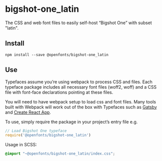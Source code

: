 
# bigshot-one_latin

The CSS and web font files to easily self-host “Bigshot One” with subset "latin".

## Install

`npm install --save @openfonts/bigshot-one_latin`

## Use

Typefaces assume you’re using webpack to process CSS and files. Each typeface
package includes all necessary font files (woff2, woff) and a CSS file with
font-face declarations pointing at these files.

You will need to have webpack setup to load css and font files. Many tools built
with Webpack will work out of the box with Typefaces such as [Gatsby](https://github.com/gatsbyjs/gatsby)
and [Create React App](https://github.com/facebookincubator/create-react-app).

To use, simply require the package in your project’s entry file e.g.

```javascript
// Load Bigshot One typeface
require('@openfonts/bigshot-one_latin')
```

Usage in SCSS:
```scss
@import "~@openfonts/bigshot-one_latin/index.css";
```
